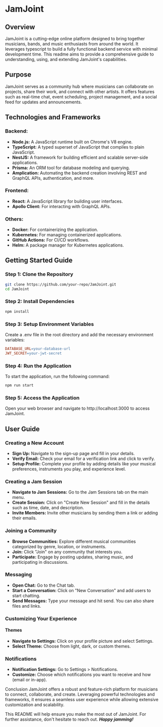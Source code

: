 # JamJoint

## Overview

JamJoint is a cutting-edge online platform designed to bring together musicians, bands, and music enthusiasts from around the world. It leverages typescript to build a fully functional backend service with minimal development time. This readme aims to provide a comprehensive guide to understanding, using, and extending JamJoint's capabilities.

## Purpose

JamJoint serves as a community hub where musicians can collaborate on projects, share their work, and connect with other artists. It offers features such as real-time chat, event scheduling, project management, and a social feed for updates and announcements.

## Technologies and Frameworks

### Backend:
- **Node.js:** A JavaScript runtime built on Chrome's V8 engine.
- **TypeScript:** A typed superset of JavaScript that compiles to plain JavaScript.
- **NestJS:** A framework for building efficient and scalable server-side applications.
- **Prisma:** An ORM tool for database modeling and querying.
- **Amplication:** Automating the backend creation involving REST and GraphQL APIs, authentication, and more.

### Frontend:
- **React:** A JavaScript library for building user interfaces.
- **Apollo Client:** For interacting with GraphQL APIs.

### Others:
- **Docker:** For containerizing the application.
- **Kubernetes:** For managing containerized applications.
- **GitHub Actions:** For CI/CD workflows.
- **Helm:** A package manager for Kubernetes applications.

## Getting Started Guide

### Step 1: Clone the Repository
```bash
git clone https://github.com/your-repo/JamJoint.git
cd JamJoint
```
### Step 2: Install Dependencies
```bash
npm install
```

### Step 3: Setup Environment Variables

Create a .env file in the root directory and add the necessary environment variables:

```makefile
DATABASE_URL=your-database-url
JWT_SECRET=your-jwt-secret
```

### Step 4: Run the Application
To start the application, run the following command:

```bash
npm run start
```

### Step 5: Access the Application

Open your web browser and navigate to http://localhost:3000 to access JamJoint.

## User Guide

### Creating a New Account
- **Sign Up:** Navigate to the sign-up page and fill in your details.
- **Verify Email:** Check your email for a verification link and click to verify.
- **Setup Profile:** Complete your profile by adding details like your musical preferences, instruments you play, and experience level.

### Creating a Jam Session
- **Navigate to Jam Sessions:** Go to the Jam Sessions tab on the main menu.
- **Create Session:** Click on "Create New Session" and fill in the details such as time, date, and description.
- **Invite Members:** Invite other musicians by sending them a link or adding their emails.

### Joining a Community
- **Browse Communities:** Explore different musical communities categorized by genre, location, or instruments.
- **Join:** Click "Join" on any community that interests you.
- **Participate:** Engage by posting updates, sharing music, and participating in discussions.

### Messaging
- **Open Chat:** Go to the Chat tab.
- **Start a Conversation:** Click on "New Conversation" and add users to start chatting.
- **Send Messages:** Type your message and hit send. You can also share files and links.

### Customizing Your Experience
#### Themes
- **Navigate to Settings:** Click on your profile picture and select Settings.
- **Select Theme:** Choose from light, dark, or custom themes.

### Notifications
- **Notification Settings:** Go to Settings > Notifications.
- **Customize:** Choose which notifications you want to receive and how (email or in-app).

<!-- Graphics and Screenshots
Home Page

Create Jam Session

Chat Interface -->

Conclusion
JamJoint offers a robust and feature-rich platform for musicians to connect, collaborate, and create. Leveraging powerful technologies and frameworks, it ensures a seamless user experience while allowing extensive customization and scalability.

This README will help ensure you make the most out of JamJoint. For further assistance, don't hesitate to reach out. ***Happy jamming!***
